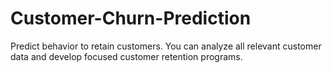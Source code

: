 # Customer-Churn-Prediction
Predict behavior to retain customers. You can analyze all relevant customer data and develop focused customer retention programs.

